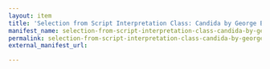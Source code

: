 ```yaml
---
layout: item
title: 'Selection from Script Interpretation Class: Candida by George Bernard Shaw'
manifest_name: selection-from-script-interpretation-class-candida-by-george-bernard-shaw
permalink: selection-from-script-interpretation-class-candida-by-george-bernard-shaw
external_manifest_url: 

---
```

<!-- Add an essay or interpretive material below this line,
using HTML or markdown.  Do not modify this file above this line -->
